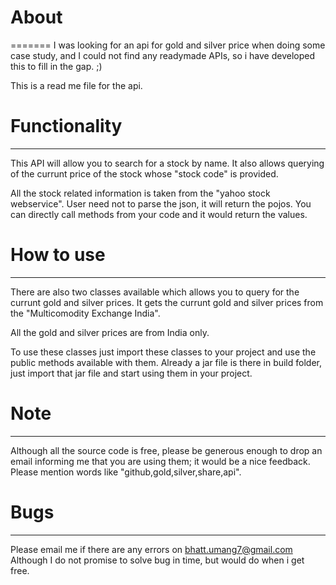 # About
=======
I was looking for an api for gold and silver price when doing some case study, and I could not find any readymade APIs, so i have developed this to fill in the gap. ;)

This is a read me file for the api.

# Functionality
-------------
This API will allow you to search for a stock by name.
It also allows querying of the currunt price of the stock whose "stock code" is provided.

All the stock related information is taken from the "yahoo stock webservice".
User need not to parse the json, it will return the pojos. You can directly call methods from your code and it would return the values.

# How to use
-----------
There are also two classes available which allows you to query for the currunt gold and silver prices. It gets the currunt gold and silver prices from the "Multicomodity Exchange India".

All the gold and silver prices are from India only.

To use these classes just import these classes to your project and use the public methods available with them. Already a jar file is there in build folder, just import that jar file and start using them in your project.

# Note
----
Although all the source code is free, please be generous enough to drop an email informing me that you are using them; it would be a nice feedback. Please mention words like "github,gold,silver,share,api".

# Bugs
----
Please email me if there are any errors on bhatt.umang7@gmail.com
Although I do not promise to solve bug in time, but would do when i get free.